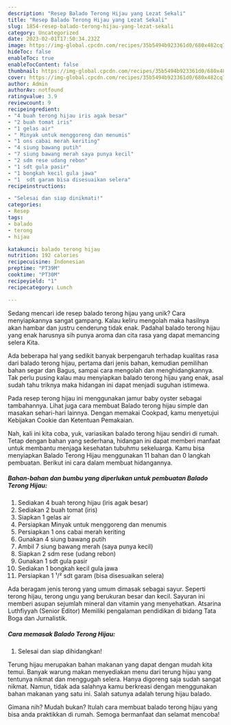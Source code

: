 ```yaml
---
description: "Resep Balado Terong Hijau yang Lezat Sekali"
title: "Resep Balado Terong Hijau yang Lezat Sekali"
slug: 1854-resep-balado-terong-hijau-yang-lezat-sekali
category: Uncategorized
date: 2023-02-01T17:50:34.232Z
image: https://img-global.cpcdn.com/recipes/35b5494b923361d0/680x482cq70/balado-terong-hijau-foto-resep-utama.jpg
hideToc: false
enableToc: true
enableTocContent: false
thumbnail: https://img-global.cpcdn.com/recipes/35b5494b923361d0/680x482cq70/balado-terong-hijau-foto-resep-utama.jpg
cover: https://img-global.cpcdn.com/recipes/35b5494b923361d0/680x482cq70/balado-terong-hijau-foto-resep-utama.jpg
author: Admin
authorAv: notfound
ratingvalue: 3.9
reviewcount: 9
recipeingredient:
- "4 buah terong hijau iris agak besar"
- "2 buah tomat iris"
- "1 gelas air"
- " Minyak untuk menggoreng dan menumis"
- "1 ons cabai merah keriting"
- "4 siung bawang putih"
- "7 siung bawang merah saya punya kecil"
- "2 sdm rese udang rebon"
- "1 sdt gula pasir"
- "1 bongkah kecil gula jawa"
- "1  sdt garam bisa disesuaikan selera"
recipeinstructions:

- "Selesai dan siap dinikmati!"
categories:
- Resep
tags:
- balado
- terong
- hijau

katakunci: balado terong hijau 
nutrition: 192 calories
recipecuisine: Indonesian
preptime: "PT39M"
cooktime: "PT30M"
recipeyield: "1"
recipecategory: Lunch

---
```





Sedang mencari ide resep balado terong hijau yang unik? Cara menyiapkannya sangat gampang. Kalau keliru mengolah maka hasilnya akan hambar dan justru cenderung tidak enak. Padahal balado terong hijau yang enak harusnya sih punya aroma dan cita rasa yang dapat memancing selera Kita.





Ada beberapa hal yang sedikit banyak berpengaruh terhadap kualitas rasa dari balado terong hijau, pertama dari jenis bahan, kemudian pemilihan bahan segar dan Bagus, sampai cara mengolah dan menghidangkannya. Tak perlu pusing kalau mau menyiapkan balado terong hijau yang enak,      asal sudah tahu triknya maka hidangan ini dapat menjadi suguhan istimewa.














Pada resep terong hijau ini menggunakan jamur baby oyster sebagai tambahannya. Lihat juga cara membuat Balado terong hijau simple dan masakan sehari-hari lainnya. Dengan memakai Cookpad, kamu menyetujui Kebijakan Cookie dan Ketentuan Pemakaian.






Nah, kali ini kita coba, yuk, variasikan balado terong hijau sendiri di rumah. Tetap dengan bahan yang sederhana, hidangan ini dapat memberi manfaat untuk membantu menjaga kesehatan tubuhmu sekeluarga. Kamu bisa menyiapkan Balado Terong Hijau menggunakan 11 bahan dan 0 langkah pembuatan. Berikut ini cara dalam membuat hidangannya.

<!--inarticleads1-->

##### Bahan-bahan dan bumbu yang diperlukan untuk pembuatan Balado Terong Hijau:

1. Sediakan 4 buah terong hijau (iris agak besar)
1. Sediakan 2 buah tomat (iris)
1. Siapkan 1 gelas air
1. Persiapkan  Minyak untuk menggoreng dan menumis
1. Persiapkan 1 ons cabai merah keriting
1. Gunakan 4 siung bawang putih
1. Ambil 7 siung bawang merah (saya punya kecil)
1. Siapkan 2 sdm rese (udang rebon)
1. Gunakan 1 sdt gula pasir
1. Sediakan 1 bongkah kecil gula jawa
1. Persiapkan 1 ¹/² sdt garam (bisa disesuaikan selera)


Ada beragam jenis terong yang umum dimasak sebagai sayur. Seperti terong hijau, terong ungu yang berukuran besar dan kecil. Sayuran ini memberi asupan sejumlah mineral dan vitamin yang menyehatkan. Atsarina Luthfiyyah (Senior Editor) Memiliki pengalaman pendidikan di bidang Tata Boga dan Jurnalistik. 

<!--inarticleads2-->

##### Cara memasak Balado Terong Hijau:


1. Selesai dan siap dihidangkan!

Terung hijau merupakan bahan makanan yang dapat dengan mudah kita temui. Banyak warung makan menyediakan menu dari terung hijau yang tentunya nikmat dan menggugah selera. Hanya digoreng saja sudah sangat nikmat. Namun, tidak ada salahnya kamu berkreasi dengan menggunakan bahan makanan yang satu ini. Salah satunya adalah terung hijau balado. 

Gimana nih? Mudah bukan? Itulah cara membuat balado terong hijau yang bisa anda praktikkan di rumah. Semoga bermanfaat dan selamat mencoba!
